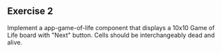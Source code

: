 ## Exercise 2

Implement a app-game-of-life component that displays a 10x10 Game of Life board with "Next" button.
Cells should be interchangeably dead and alive.
